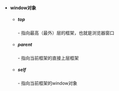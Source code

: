 - #### window对象
    - ##### top
        \- 指向最高（最外）层的框架，也就是浏览器窗口
    - ##### parent
        \- 指向当前框架的直接上层框架
    - ##### self
        \- 指向当前框架的window对象